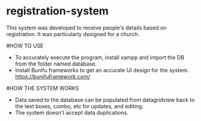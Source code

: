 # registration-system
This system was developed to receive people's details based on registration. It was particularly designed for a church.

#HOW TO USE
- To accurately execute the program, install xampp and import the DB from the folder named database.
- Install Bunifu frameworks to get an accurate UI design for the system.
https://bunifuframework.com/

#HOW THE SYSTEM WORKS
- Data saved to the database can be populated from datagridview back to the text boxes, combo, etc for updates, and editing.
- The system doesn't accept data duplications.
